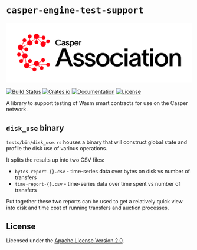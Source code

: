 # `casper-engine-test-support`

[![LOGO](https://raw.githubusercontent.com/casper-network/casper-node/master/images/casper-association-logo-primary.svg)](https://casper.network/)

[![Build Status](https://drone-auto-casper-network.casperlabs.io/api/badges/casper-network/casper-node/status.svg?branch=dev)](http://drone-auto-casper-network.casperlabs.io/casper-network/casper-node)
[![Crates.io](https://img.shields.io/crates/v/casper-engine-test-support)](https://crates.io/crates/casper-engine-test-support)
[![Documentation](https://docs.rs/casper-engine-test-support/badge.svg)](https://docs.rs/casper-engine-test-support)
[![License](https://img.shields.io/badge/license-Apache-blue)](https://github.com/casper-network/casper-node/blob/master/LICENSE)

A library to support testing of Wasm smart contracts for use on the Casper network.

## `disk_use` binary

`tests/bin/disk_use.rs` houses a binary that will construct global state and profile the disk use of various operations.

It splits the results up into two CSV files:

- `bytes-report-{}.csv` - time-series data over bytes on disk vs number of transfers
- `time-report-{}.csv` - time-series data over time spent vs number of transfers

Put together these two reports can be used to get a relatively quick view into disk and time cost of running transfers and auction processes.

## License

Licensed under the [Apache License Version 2.0](../../LICENSE).
